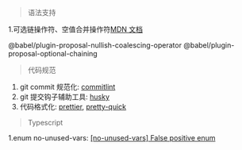 > 语法支持

1.可选链操作符、空值合并操作符[MDN 文档](https://developer.mozilla.org/zh-CN/docs/Web/JavaScript/Reference/Operators/%E5%8F%AF%E9%80%89%E9%93%BE)

@babel/plugin-proposal-nullish-coalescing-operator
@babel/plugin-proposal-optional-chaining

> 代码规范

1. git commit 规范化: [commitlint](https://commitlint.js.org/#/)
2. git 提交钩子辅助工具: [husky](https://github.com/typicode/husky#readme)
3. 代码格式化: [prettier](https://prettier.io/), [pretty-quick](https://github.com/azz/pretty-quick#readme)

> Typescript

1.enum no-unused-vars: [
[no-unused-vars] False positive enum ](https://github.com/typescript-eslint/typescript-eslint/issues/2621) 
